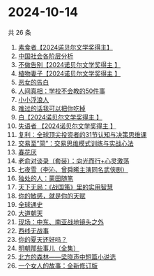 # 2024-10-14

共 26 条

<!-- BEGIN WEREAD -->
<!-- 最后更新时间 2024-10-14 07:14:48 +0800 -->
1. [素食者【2024诺贝尔文学奖得主】](https://weread.qq.com/web/bookDetail/2ff32410726da6902ff40f0)
1. [中国社会各阶层分析](https://weread.qq.com/web/bookDetail/085326e0728b493c085ade1)
1. [不做告别【2024诺贝尔文学奖得主 】](https://weread.qq.com/web/bookDetail/b4b32c10813ab86b4g017f93)
1. [植物妻子【2024诺贝尔文学奖得主 】](https://weread.qq.com/web/bookDetail/93932ba0813ab7ab7g010a1e)
1. [恶女的告白](https://weread.qq.com/web/bookDetail/72b32170813ab945bg017ab8)
1. [人间真相：学校不会教的50件事](https://weread.qq.com/web/bookDetail/496329f0813ab93c7g0109c4)
1. [小小浮浪人](https://weread.qq.com/web/bookDetail/ebd325b0813ab8e3fg015c07)
1. [难过的话我可以把你吃掉](https://weread.qq.com/web/bookDetail/ddd32c60813ab92f5g019017)
1. [白【2024诺贝尔文学奖得主 】](https://weread.qq.com/web/bookDetail/a34322d0813ab71f5g0140b5)
1. [失语者 【2024诺贝尔文学奖得主 】](https://weread.qq.com/web/bookDetail/abc32760813ab83bbg019126)
1. [复利：全球顶尖投资者的31节认知与决策思维课](https://weread.qq.com/web/bookDetail/f7d32730813ab9423g0162bb)
1. [交易至”简”：交易思维模式训练与实战心法](https://weread.qq.com/web/bookDetail/44f32fc0813ab844ag01741f)
1. [春花厌](https://weread.qq.com/web/bookDetail/01d32e407166f41b01de7ed)
1. [老俞对谈录（套装）：向光而行+心灵激荡](https://weread.qq.com/web/bookDetail/41f321f0813ab80deg015143)
1. [七夜雪（李沁、曾舜晞主演同名武侠剧）](https://weread.qq.com/web/bookDetail/46d32ba0813ab6909g013715)
1. [独处的人：蒙田随笔](https://weread.qq.com/web/bookDetail/70b32a20813ab911bg014812)
1. [天下无局：《战国策》里的实用智慧](https://weread.qq.com/web/bookDetail/50c32940813ab92b4g0171a0)
1. [你的敏感，就是你的天赋](https://weread.qq.com/web/bookDetail/9a732e40813ab71b8g013273)
1. [全球通史](https://weread.qq.com/web/bookDetail/aa532a205cf92daa5a4e44d)
1. [大道朝天](https://weread.qq.com/web/bookDetail/32732b507138bff1327fa7f)
1. [现场：中东、南亚战地镜头之外](https://weread.qq.com/web/bookDetail/89d329f0813ab93d6g016117)
1. [西线无战事](https://weread.qq.com/web/bookDetail/24f323d0813ab7493g011798)
1. [你的夏天还好吗？](https://weread.qq.com/web/bookDetail/74032050813ab774bg019291)
1. [明朝那些事儿（全集）](https://weread.qq.com/web/bookDetail/a57325c05c8ed3a57224187)
1. [北方的森林——梁晓声中短篇小说选](https://weread.qq.com/web/bookDetail/41d32060813ab9377g019731)
1. [一个女人的故事：全新修订版](https://weread.qq.com/web/bookDetail/e1e32b50813ab7747g0117e8)
<!-- END WEREAD -->